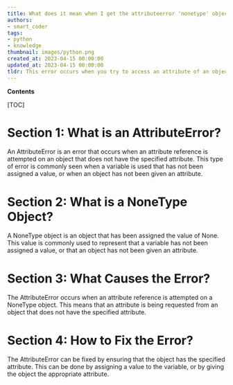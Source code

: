 ```yaml
---
title: What does it mean when I get the attributeerror 'nonetype' object has no attribute 'something'?
authors:
- smart_coder
tags:
- python
- knowledge
thumbnail: images/python.png
created_at: 2023-04-15 00:00:00
updated_at: 2023-04-15 00:00:00
tldr: This error occurs when you try to access an attribute of an object that is None, meaning it has no value.
---
```


**Contents**

[TOC]

# Section 1: What is an AttributeError? 
An AttributeError is an error that occurs when an attribute reference is attempted on an object that does not have the specified attribute. This type of error is commonly seen when a variable is used that has not been assigned a value, or when an object has not been given an attribute.

# Section 2: What is a NoneType Object? 
A NoneType object is an object that has been assigned the value of None. This value is commonly used to represent that a variable has not been assigned a value, or that an object has not been given an attribute.

# Section 3: What Causes the Error? 
The AttributeError occurs when an attribute reference is attempted on a NoneType object. This means that an attribute is being requested from an object that does not have the specified attribute.

# Section 4: How to Fix the Error?
The AttributeError can be fixed by ensuring that the object has the specified attribute. This can be done by assigning a value to the variable, or by giving the object the appropriate attribute.
